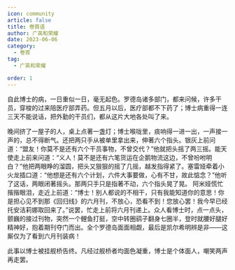 ```yaml
---
icon: community
article: false
title: 卷首语
author: 广英和荣耀
date: 2023-06-06
category:
  - 卷首
tag:
  - 广英和荣耀

order: 1
---
```

<!-- more -->
自此博士的病，一日重似一日，毫无起色。罗德岛诸多部门，都来问候，许多干员，穿梭的过来陪医疗部弄药。但五月以后，医疗部都不下药了；博士病重得一连三天不能说话，把外勤的干员们，都从这片大地各处叫了来。

晚间挤了一屋子的人，桌上点著一盏灯；博士喉咙里，痰响得一进一出，一声接一声的，总不得断气。还把两只手从被单里拿出来，伸著六个指头。银灰上前问道：“盟友！你莫不是还有六个干员事物，不曾交代？”他就把头摇了两三摇。能天使走上前来问道：“义人！莫不是还有六笔货运在企鹅物流这边，不曾吩咐明白？”他把两眼睁的溜圆，把头又狠狠的摇了几摇，越发指得紧了。塞雷娅牵着小火龙插口道：“他想是还有六个计划，六件大事要做，心有不甘，故此惦念？”他听了这话，两眼闭著摇头。那两只手只是指著不动，六个指头晃了晃。
阿米娅慌忙揩揩眼泪，走近上前道：“博士！别人都说的不相干，只有我能知道你的意思！你是担心见不到那《回归线》的六月刊，不放心，恐看不到！您放心罢！我今早已经托安洁莉娜取回来了。”说罢，忙走上前将六月刊递上。众人看博士时，点一点头，颤巍的接过刊物，突然一个鲤鱼打挺，空中转圈鹞子翻身七圈半，登时就腰好腿好精神好，抱着期刊夺门而出。全个罗德岛面面相觑，最后是凯尔希明辨是非——这厮仅为了看到六月刊装病！

此事以博士被挂舰桥告终。凡经过舰桥者均面色凝重，博士是个体面人，嘲笑两声再走罢。<eod />